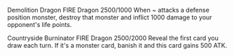 Demolition Dragon
FIRE
Dragon
2500/1000
When ~ attacks a defense position monster, destroy that monster and inflict 1000 damage to your opponent's life points.

Countryside Burninator
FIRE
Dragon
2500/2000
Reveal the first card you draw each turn. If it's a monster card, banish it and this card gains 500 ATK.

